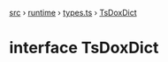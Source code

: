 [src](src.md) &rsaquo; [runtime](src-runtime.md) &rsaquo; [types.ts](src-runtime-types.ts.md) &rsaquo; [TsDoxDict](src-runtime-types.ts-TsDoxDict.md)
# interface TsDoxDict

